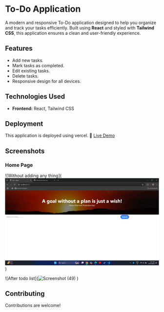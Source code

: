 # To-Do Application

A modern and responsive To-Do application designed to help you organize and track your tasks efficiently. Built using **React** and styled with **Tailwind CSS**, this application ensures a clean and user-friendly experience.

## Features

- Add new tasks.
- Mark tasks as completed.
- Edit existing tasks.
- Delete tasks.
- Responsive design for all devices.

## Technologies Used

- **Frontend:** React, Tailwind CSS

## Deployment

This application is deployed using vercel.
🔗 [Live Demo](https://todo-app-seven-flax-91.vercel.app/)

## Screenshots

### Home Page
![Without adding any thing](![alt text](<Todo 1.png>))

![After todo list](![Screenshot (49)](https://github.com/user-attachments/assets/43ee1d90-e073-42fb-a5ac-9fc6867be806)
)


## Contributing

Contributions are welcome! 


